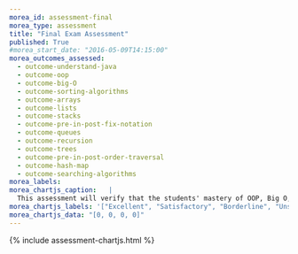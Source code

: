 ```yaml
---
morea_id: assessment-final
morea_type: assessment
title: "Final Exam Assessment"
published: True
#morea_start_date: "2016-05-09T14:15:00"
morea_outcomes_assessed: 
  - outcome-understand-java
  - outcome-oop
  - outcome-big-O
  - outcome-sorting-algorithms
  - outcome-arrays
  - outcome-lists
  - outcome-stacks
  - outcome-pre-in-post-fix-notation
  - outcome-queues
  - outcome-recursion
  - outcome-trees
  - outcome-pre-in-post-order-traversal
  - outcome-hash-map
  - outcome-searching-algorithms
morea_labels: 
morea_chartjs_caption:   |
  This assessment will verify that the students' mastery of OOP, Big O, Lists, Stacks, Queues, Recursion, Trees, Maps, and Sorting Algorithms.
morea_chartjs_labels: '["Excellent", "Satisfactory", "Borderline", "Unsatisfactory"]'
morea_chartjs_data: "[0, 0, 0, 0]"
---
```


{%  include assessment-chartjs.html  %}
